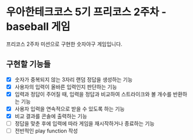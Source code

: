 # 우아한테크코스 5기 프리코스 2주차 - baseball 게임  
프리코스 2주차 미션으로 구현한 숫자야구 게임입니다.  
  
## 구현할 기능들  
- [x] 숫자가 중복되지 않는 3자리 랜덤 정답을 생성하는 기능  
- [x] 사용자의 입력이 올바른 입력인지 판단하는 기능  
- [x] 입력과 정답이 주어질 때, 입력을 정답과 비교하여 스트라이크와 볼 개수를 반환하는 기능  
- [x] 사용자 입력을 연속적으로 받을 수 있도록 하는 기능  
- [x] 비교 결과를 콘솔에 출력하는 기능  
- [ ] 정답을 맞춘 후에 입력에 따라 게임을 재시작하거나 종료하는 기능  
- [ ] 전반적인 play function 작성  